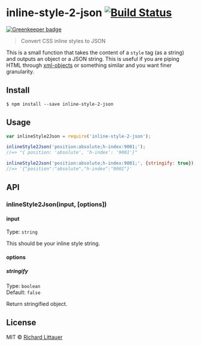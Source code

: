 # inline-style-2-json [![Build Status](https://travis-ci.org/RichardLitt/inline-style-2-json.svg?branch=master)](https://travis-ci.org/RichardLitt/inline-style-2-json)

[![Greenkeeper badge](https://badges.greenkeeper.io/RichardLitt/inline-style-2-json.svg)](https://greenkeeper.io/)

> Convert CSS inline styles to JSON

This is a small function that takes the content of a `style` tag (as a string) and outputs an object or a JSON string. This is useful if you are piping HTML through [xml-objects](https://github.com/timhudson/xml-objects) or something similar and you want finer granularity.

## Install

```
$ npm install --save inline-style-2-json
```


## Usage

```js
var inlineStyle2Json = require('inline-style-2-json');

inlineStyle2Json('position:absolute;h-index:9001;');
//=> "{ position: 'absolute', 'h-index': '9001'}"

inlineStyle2Json('position:absolute;h-index:9001;', {stringify: true});
//=> '{"position":"absolute","h-index":"9001"}'
```


## API

### inlineStyle2Json(input, [options])

#### input

Type: `string`

This should be your inline style string.

#### options

##### stringify

Type: `boolean`  
Default: `false`

Return stringified object.


## License

MIT © [Richard Littauer](http://burntfen.com)

